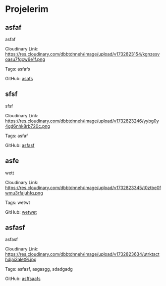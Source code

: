 # Projelerim

## asfaf

asfaf

Cloudinary Link: https://res.cloudinary.com/dbbtdnneh/image/upload/v1732823154/kgnzesvoasu7fgcw6e1f.png

Tags: asfafs

GitHub: [asafs](asafs)

## sfsf

sfsf

Cloudinary Link: https://res.cloudinary.com/dbbtdnneh/image/upload/v1732823246/yybg0y4gd6nhk8rb720c.png

Tags: asfaf

GitHub: [asfasf](asfasf)

## asfe

wett

Cloudinary Link: https://res.cloudinary.com/dbbtdnneh/image/upload/v1732823345/t0ztbe0fwmu3rfajuhfq.png

Tags: wetwt

GitHub: [wetwet](wetwet)

## asfasf

asfasf

Cloudinary Link: https://res.cloudinary.com/dbbtdnneh/image/upload/v1732823634/utrktacthdjai3alet9i.jpg

Tags: asfasf, asgasgg, sdadgadg

GitHub: [asffsaafs](asffsaafs)
